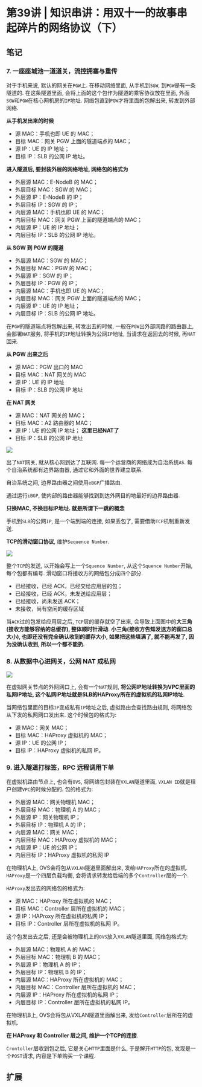 # 第39讲 | 知识串讲：用双十一的故事串起碎片的网络协议（下）

## 笔记

### 7. 一座座城池一道道关，流控拥塞与重传

对于手机来说, 默认的网关在`PGW`上. 在移动网络里面, 从手机到`SGW`, 到`PGW`是有一条隧道的. 在这条隧道里面, 会将上面的这个包作为隧道的乘客协议放在里面, 外面`SGW`和`PGW`在核心网机房的`IP`地址. 网络包直到`PGW`才将里面的包解出来, 转发到外部网络.

**从手机发出来的时候**

* 源 MAC：手机也即 UE 的 MAC；
* 目标 MAC：网关 PGW 上面的隧道端点的 MAC；
* 源 IP：UE 的 IP 地址；
* 目标 IP：SLB 的公网 IP 地址。

**进入隧道后, 要封装外层的网络地址, 网络包的格式为**

* 外层源 MAC：E-NodeB 的 MAC；
* 外层目标 MAC：SGW 的 MAC；
* 外层源 IP：E-NodeB 的 IP；
* 外层目标 IP：SGW 的 IP；
* 内层源 MAC：手机也即 UE 的 MAC；
* 内层目标 MAC：网关 PGW 上面的隧道端点的 MAC；
* 内层源 IP：UE 的 IP 地址；
* 内层目标 IP：SLB 的公网 IP 地址。

**从 SGW 到 PGW 的隧道**

* 外层源 MAC：SGW 的 MAC；
* 外层目标 MAC：PGW 的 MAC；
* 外层源 IP：SGW 的 IP；
* 外层目标 IP：PGW 的 IP；
* 内层源 MAC：手机也即 UE 的 MAC；
* 内层目标 MAC：网关 PGW 上面的隧道端点的 MAC；
* 内层源 IP：UE 的 IP 地址；
* 内层目标 IP：SLB 的公网 IP 地址。

在`PGW`的隧道端点将包解出来, 转发出去的时候, 一般在`PGW`出外部网路的路由器上, 会部署`NAT`服务, 将手机的`IP`地址转换为公网`IP`地址, 当请求在返回去的时候, 再`NAT`回来.

**从 PGW 出来之后**

* 源 MAC：PGW 出口的 MAC
* 目标 MAC：NAT 网关的 MAC
* 源 IP：UE 的 IP 地址
* 目标 IP：SLB 的公网 IP 地址

**在 NAT 网关**

* 源 MAC：NAT 网关的 MAC；
* 目标 MAC：A2 路由器的 MAC；
* 源 IP：UE 的公网 IP 地址； **这里已经NAT了**
* 目标 IP：SLB 的公网 IP 地址

![](./img/39_01.jpg)

出了`NAT`网关, 就从核心网到达了互联网. 每一个运营商的网络成为自治系统`AS`. 每个自治系统都有边界路由器, 通过它和外面的世界建立联系.

自治系统之间, 边界路由器之间使用`eBGP`广播路由.

通过运行`iBGP`, 使内部的路由器能够找到到达外网目的地最好的边界路由器.

**只换MAC, 不换目标IP地址. 就是所谓下一跳的概念**

手机到`SLB`的公网`IP`, 是一个端到端的连接, 如果丢包了, 需要借助`TCP`机制重新发送.

**TCP的滑动窗口协议**, 维护`Sequence Number`.

![](./img/39_02.jpg)

整个`TCP`的发送, 以开始会写上一个`Squence Number`, 从这个`Squence Number`开始, 每个包都有编号. 滑动窗口将接收方的网络包分成四个部分.

* 已经接收，已经 ACK，已经交给应用层的包；
* 已经接收，已经 ACK，未发送给应用层；
* 已经接收，尚未发送 ACK；
* 未接收，尚有空闲的缓存区域

当`ACK`过的包发给应用层之后, `TCP`层的缓存就空了出来, 会导致上面图中的**大三角(接收方能够容纳的总缓存), 整体顺时针滑动**.  **小三角(接收方告知发送方的窗口总大小), 也即还没有完全确认收到的缓存大小, 如果把这些填满了, 就不能再发了, 因为没确认收到, 所以一个都不能扔**.

### 8. 从数据中心进网关，公网 NAT 成私网

![](./img/39_03.jpg)

在虚拟网关节点的外网网口上, 会有一个`NAT`规则, **将公网IP地址转换为VPC里面的私网IP地址, 这个私网IP地址就是SLB的HAProxy所在的虚拟机的私网IP地址**.

当网络包里面的目标`IP`变成私有`IP`地址之后, 虚拟路由会查找路由规则, 将网络包从下发的私网网口发出来. 这个时候包的格式为:

* 源 MAC：网关 MAC；
* 目标 MAC：HAProxy 虚拟机的 MAC；
* 源 IP：UE 的公网 IP；
* 目标 IP：HAProxy 虚拟机的私网 IP。

### 9. 进入隧道打标签，RPC 远程调用下单

在虚拟机路由节点上, 也会有`OVS`, 将网络包封装在`VXLAN`隧道里面, `VXLAN ID`就是租户创建`VPC`的时候分配的. 包的格式为:

* 外层源 MAC：网关物理机 MAC；
* 外层目标 MAC：物理机 A 的 MAC；
* 外层源 IP：网关物理机 IP；
* 外层目标 IP：物理机 A 的 IP；
* 内层源 MAC：网关 MAC；
* 内层目标 MAC：HAProxy 虚拟机的 MAC；
* 内层源 IP：UE 的公网 IP；
* 内层目标 IP：HAProxy 虚拟机的私网 IP

在物理机A上, OVS会将包从`VXLAN`隧道里面解出来, 发给`HAProxy`所在的虚拟机. `HAProxy`是一个四层负载均衡, 会将请求转发给后端的多个`Controller`层的一个.

`HAProxy`发出去的网络包的格式为:

* 源 MAC：HAProxy 所在虚拟机的 MAC；
* 目标 MAC：Controller 层所在虚拟机的 MAC；
* 源 IP：HAProxy 所在虚拟机的私网 IP；
* 目标 IP：Controller 层所在虚拟机的私网 IP。

这个包发出去之后, 还是会被物理机上的`OVS`放入`VXLAN`隧道里面, 网络包格式为:

* 外层源 MAC：物理机 A 的 MAC；
* 外层目标 MAC：物理机 B 的 MAC；
* 外层源 IP：物理机 A 的 IP；
* 外层目标 IP：物理机 B 的 IP；
* 内层源 MAC：HAProxy 所在虚拟机的 MAC；
* 内层目标 MAC：Controller 层所在虚拟机的 MAC；
* 内层源 IP：HAProxy 所在虚拟机的私网 IP；
* 内层目标 IP：Controller 层所在虚拟机的私网 IP。

在物理机B上, OVS会将包从VXLAN隧道里面解出来, 发给`Controller`层所在的虚拟机.

**在 HAProxy 和 Controller 层之间, 维护一个TCP的连接**.

`Crontoller`层收到包之后, 它是关心`HTTP`里面是什么, 于是解开`HTTP`的包, 发现是一个`POST`请求, 内容是下单购买一个课程.

## 扩展